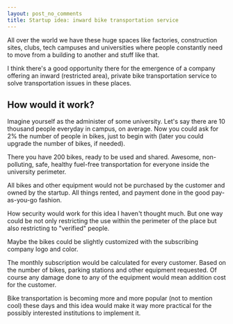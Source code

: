 ```yaml
---
layout: post_no_comments
title: Startup idea: inward bike transportation service
---
```


<span class="drops">A</span>ll over the world we have these huge spaces like factories, construction sites, clubs, tech campuses and universities where people constantly need to move from a building to another and stuff like that.

I think there's a good opportunity there for the emergence of a company offering an inward (restricted area), private bike transportation service to solve transportation issues in these places.

## How would it work?

Imagine yourself as the administer of some university. Let's say  there are 10 thousand people everyday in campus, on average. Now you could ask for 2% the number of people in bikes, just to begin with (later you could upgrade the number of bikes, if needed).

There you have 200 bikes, ready to be used and shared. Awesome, non-polluting, safe, healthy fuel-free transportation for everyone inside the university perimeter.

All bikes and other equipment would not be purchased by the customer and owned by the startup. All things rented, and payment done in the good pay-as-you-go fashion.

How security would work for this idea I haven't thought much. But one way could be not only restricting the use within the perimeter of the place but also restricting to "verified" people.

Maybe the bikes could be slightly customized with the subscribing company logo and color.

The monthly subscription would be calculated for every customer. Based on the number of bikes, parking stations and other equipment requested. Of course any damage done to any of the equipment would mean addition cost for the customer.

Bike transportation is becoming more and more popular (not to mention cool) these days and this idea would make it way more practical for the possibly interested institutions to implement it.